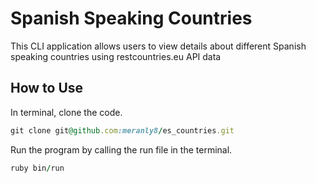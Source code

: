 # Spanish Speaking Countries
This CLI application allows users to view details about different Spanish speaking countries
using restcountries.eu API data

## How to Use
In terminal, clone the code.
```ruby
git clone git@github.com:meranly8/es_countries.git
```

Run the program by calling the run file in the terminal.
```ruby
ruby bin/run
```
